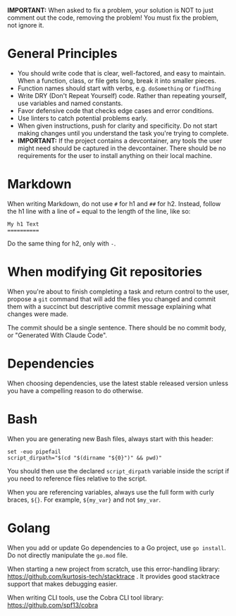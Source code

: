 **IMPORTANT:** When asked to fix a problem, your solution is NOT to just comment out the code, removing the problem! You must fix the problem, not ignore it.

General Principles
==================
- You should write code that is clear, well-factored, and easy to maintain. When a function, class, or file gets long, break it into smaller pieces.
- Function names should start with verbs, e.g. `doSomething` or `findThing`
- Write DRY (Don't Repeat Yourself) code. Rather than repeating yourself, use variables and named constants.
- Favor defensive code that checks edge cases and error conditions.
- Use linters to catch potential problems early.
- When given instructions, push for clarity and specificity. Do not start making changes until you understand the task you're trying to complete.
- **IMPORTANT:** If the project contains a devcontainer, any tools the user might need should be captured in the devcontainer. There should be no requirements for the user to install anything on their local machine.

Markdown
========
When writing Markdown, do not use `#` for h1 and `##` for h2. Instead, follow the h1 line with a line of `=` equal to the length of the line, like so:

```
My h1 Text
==========
```

Do the same thing for h2, only with `-`.

When modifying Git repositories
===============================
When you're about to finish completing a task and return control to the user, propose a `git` command that will add the files you changed and commit them with a succinct but descriptive commit message explaining what changes were made.

The commit should be a single sentence. There should be no commit body, or "Generated With Claude Code".

Dependencies
============
When choosing dependencies, use the latest stable released version unless you have a compelling reason to do otherwise.

Bash
======================
When you are generating new Bash files, always start with this header:

```
set -euo pipefail
script_dirpath="$(cd "$(dirname "${0}")" && pwd)"
```

You should then use the declared `script_dirpath` variable inside the script if you need to reference files relative to the script.

When you are referencing variables, always use the full form with curly braces, `${}`. For example, `${my_var}` and not `$my_var`.

Golang
======
When you add or update Go dependencies to a Go project, use `go install`. Do not directly manipulate the `go.mod` file.

When starting a new project from scratch, use this error-handling library: https://github.com/kurtosis-tech/stacktrace . It provides good stacktrace support that makes debugging easier.

When writing CLI tools, use the Cobra CLI tool library: https://github.com/spf13/cobra
